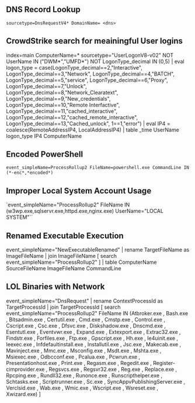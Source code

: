 
## DNS Record Lookup
`sourcetype=DnsRequestV4* DomainName= <dns>`

## CrowdStrike search for meainingful User logins
index=main ComputerName=* sourcetype="UserLogonV8-v02"
    NOT UserName IN ("DWM*","UMFD*")
    NOT LogonType_decimal IN (0,5)
| eval logon_type = case(LogonType_decimal==2,"Interactive",
    LogonType_decimal==3,"Network",
    LogonType_decimal==4,"BATCH",
    LogonType_decimal==5,"service",
    LogonType_decimal==6,"Proxy",
    LogonType_decimal==7,"Unlock",
    LogonType_decimal==8,"Network_Clearatext",
    LogonType_decimal==9,"New_credentials",
    LogonType_decimal==10,"Remote Interfactive",
    LogonType_decimal==11,"cached_interactive",
    LogonType_decimal==12,"cached_remote_interactive",
    LogonType_decimal==13,"Cached_unlock",
    1==1,"error")
| eval IP4 = coalesce(RemoteAddressIP4, LocalAddressIP4)
| table _time UserName logon_type IP4 ComputerName


## Encoded PowerShell
`event_simpleName=ProcessRollup2 FileName=powershell.exe CommandLine IN (*-enc*,*encoded*)`

## Improper Local System Account Usage
`event_simpleName="ProcessRollup2" FileName IN (w3wp.exe,sqlservr.exe,httpd.exe,nginx.exe) UserName="LOCAL SYSTEM"``

## Renamed Executable Execution
event_simpleName="NewExecutableRenamed"
| rename TargetFileName as ImageFileName
| join ImageFileName
    [ search event_simpleName="ProcessRollup2" ]
| table ComputerName SourceFileName ImageFileName CommandLine


## LOL Binaries with Network
event_simpleName="DnsRequest"
| rename ContextProcessId as TargetProcessId
| join TargetProcessId
    [ search event_simpleName="ProcessRollup2" FileName IN (Atbroker.exe , Bash.exe , Bitsadmin.exe , Certutil.exe , Cmd.exe , Cmstp.exe , Control.exe , Cscript.exe , Csc.exe , Dfsvc.exe , Diskshadow.exe , Dnscmd.exe , Esentutl.exe , Eventvwr.exe , Expand.exe , Extexport.exe , Extrac32.exe , Findstr.exe , Forfiles.exe , Ftp.exe , Gpscript.exe , Hh.exe , Ie4uinit.exe , Ieexec.exe , Infdefaultinstall.exe , Installutil.exe , Jsc.exe , Makecab.exe , Mavinject.exe , Mmc.exe , Msconfig.exe , Msdt.exe , Mshta.exe , Msiexec.exe , Odbcconf.exe , Pcalua.exe , Pcwrun.exe , Presentationhost.exe , Print.exe , Regasm.exe , Regedit.exe , Register-cimprovider.exe , Regsvcs.exe , Regsvr32.exe , Reg.exe , Replace.exe , Rpcping.exe , Rundll32.exe , Runonce.exe , Runscripthelper.exe , Schtasks.exe , Scriptrunner.exe , Sc.exe , SyncAppvPublishingServer.exe , Verclsid.exe , Wab.exe , Wmic.exe , Wscript.exe , Wsreset.exe , Xwizard.exe) ]
